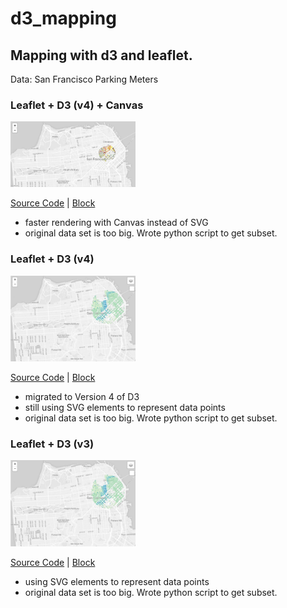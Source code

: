 # d3_mapping

## Mapping with d3 and leaflet.

Data: San Francisco Parking Meters


### Leaflet + D3 (v4) + Canvas
<img src="imgs/d3v4Canvas.jpg" width="200">

[Source Code](https://github.com/kristin-henry-sf/d3_mapping/tree/master/sfParkingMetersMap_d3v4_canvas) | [Block](http://bl.ocks.org/kristin-henry-sf/2ffa2a4d06412db552f627b48b85cf97)
* faster rendering with Canvas instead of SVG
* original data set is too big. Wrote python script to get subset.




### Leaflet + D3 (v4)
<img src="imgs/oneMileRadius_sm.jpg" width="200">

[Source Code](https://github.com/kristin-henry-sf/d3_mapping/tree/master/sfParkingMetersMap_d3v4) | [Block](http://bl.ocks.org/kristin-henry-sf/4544f810940e353ac3f362497f763246)
* migrated to Version 4 of D3
* still using SVG elements to represent data points
* original data set is too big. Wrote python script to get subset.




### Leaflet + D3 (v3)
<img src="imgs/oneMileRadius_sm.jpg" width="200">

[Source Code](https://github.com/kristin-henry-sf/d3_mapping/tree/master/sfParkingMetersMap) | [Block](http://bl.ocks.org/kristin-henry-sf/8a45fead6d97e90519c80f454e9fb461)
* using SVG elements to represent data points
* original data set is too big. Wrote python script to get subset.




